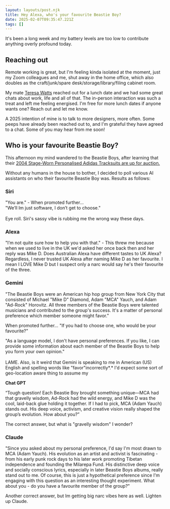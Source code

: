 ```yaml
---
layout: layouts/post.njk
title: Hey Alexa, who's your favourite Beastie Boy?
date: 2025-02-07T09:35:47.221Z
tags: []
---
```

It's been a long week and my battery levels are too low to contribute anything overly profound today.

## Reaching out

Remote working is great, but I'm feeling kinda isolated at the moment, just my Zoom colleagues and me, shut away in the home office, which also doubles as the craft/junk/spare desk/storage/library/filing cabinet room.

My mate [Teresa Watts](https://teresawatts.com/) reached out for a lunch date and we had some great chats about work, life and all of that. The in-person interaction was such a treat and left me feeling energised. I'm free for more lunch dates if anyone wants one? Reach out and let me know.

A 2025 intention of mine is to talk to more designers, more often. Some peeps have already been reached out to, and I'm grateful they have agreed to a chat. Some of you may hear from me soon!

## **Who is your favourite Beastie Boy?**

This afternoon my mind wandered to the Beastie Boys, after learning that their [2004 Stage-Worn Personalised Adidas Tracksuits are up for auction.](https://bid.juliensauctions.com/lot-details/index/catalog/603/lot/250180/the-beastie-boys-2004-stage-worn-personalized-adidas-tracksuits)

Without any humans in the house to bother, I decided to poll various AI assistants on who their favourite Beastie Boy was. Results as follows:

### Siri

"You are." - When promoted further...\
"We’ll Im just software, I don’t get to choose."\
\
Eye roll. Siri's sassy vibe is rubbing me the wrong way these days.

### Alexa

"I’m not quite sure how to help you with that." - This threw me because when we used to live in the UK we'd asked her once back then and her reply was Mike D. Does Australian Alexa have different tastes to UK Alexa? Regardless, I never trusted UK Alexa after naming Mike D as her favourite. I mean I LOVE Mike D but I suspect only a narc would say he's their favourite of the three. 

### Gemini

"The Beastie Boys were an American hip hop group from New York City that consisted of Michael "Mike D" Diamond, Adam "MCA" Yauch, and Adam "Ad-Rock" Horovitz. All three members of the Beastie Boys were talented musicians and contributed to the group's success. It's a matter of personal preference which member someone might favor."

When promoted further... "If you had to choose one, who would be your favourite?"

"As a language model, I don't have personal preferences. If you like, I can provide some information about each member of the Beastie Boys to help you form your own opinion."\
\
LAME. Also, is it weird that Gemini is speaking to me in American (US) English and spelling words like "favor"incorrectly*.* I'd expect some sort of geo-location aware thing to assume my  

**Chat GPT**

“Tough question! Each Beastie Boy brought something unique—MCA had that gravelly wisdom, Ad-Rock had the wild energy, and Mike D was the cool, laid-back glue holding it together. If I had to pick, MCA (Adam Yauch) stands out. His deep voice, activism, and creative vision really shaped the group’s evolution. How about you?”

The correct answer, but what is "gravelly wisdom" I wonder?

### Claude

"Since you asked about my personal preference, I'd say I'm most drawn to MCA (Adam Yauch). His evolution as an artist and activist is fascinating - from his early punk rock days to his later work promoting Tibetan independence and founding the Milarepa Fund. His distinctive deep voice and socially conscious lyrics, especially in later Beastie Boys albums, really stand out to me. Of course, this is just a hypothetical preference since I'm engaging with this question as an interesting thought experiment. What about you - do you have a favourite member of the group?"

Another correct answer, but Im getting big narc vibes here as well. Lighten up Claude.